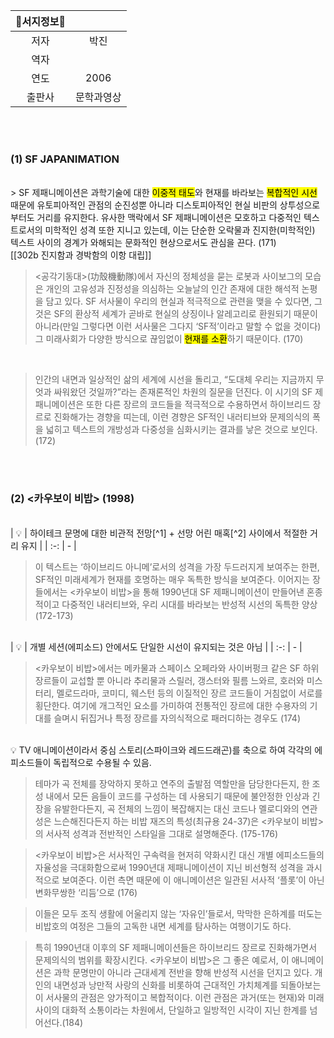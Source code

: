 | **📖서지정보📖** | |
| :------: | :---: |
|저자|박진|
|역자||
|연도|2006|
|출판사|문학과영상|
<br/><br/>

### (1) SF JAPANIMATION
<br/>
> SF 제패니메이션은 과학기술에 대한 <mark class="hltr-blue">이중적 태도</mark>와 현재를 바라보는 <mark class="hltr-blue">복합적인 시선</mark> 때문에 유토피아적인 관점의 순진성뿐 아니라 디스토피아적인 현실 비판의 상투성으로부터도 거리를 유지한다. 유사한 맥락에서 SF 제패니메이션은 모호하고 다중적인 텍스트로서의 미학적인 성격 또한 지니고 있는데, 이는 단순한 오락물과 진지한(미학적인) 텍스트 사이의 경계가 와해되는 문화적인 현상으로서도 관심을 끈다. (171) 

<br/>
[[302b 진지함과 경박함의 이항 대립]]
<br/>   

> <공각기동대>(功殼機動隊)에서 자신의 정체성을 묻는 로봇과 사이보그의 모습은 개인의 고유성과 진정성을 의심하는 오늘날의 인간 존재에 대한 해석적 논평을 담고 있다. SF 서사물이 우리의 현실과 적극적으로 관련을 맺을 수 있다면, 그것은 SF의 환상적 세계가 곧바로 현실의 상징이나 알레고리로 환원되기 때문이 아니라(만일 그렇다면 이런 서사물은 그다지 ‘SF적’이라고 말할 수 없을 것이다) 그 미래사회가 다양한 방식으로 끊임없이 <mark class="hltr-blue">현재를 소환</mark>하기 때문이다. (170)
<br/>

> 인간의 내면과 일상적인 삶의 세계에 시선을 돌리고, “도대체 우리는 지금까지 무엇과 싸워왔던 것일까?”라는 존재론적인 차원의 질문을 던진다. 이 시기의 SF 제패니메이션은 또한 다른 장르의 코드들을 적극적으로 수용하면서 하이브리드 장르로 진화해가는 경향을 띠는데, 이런 경향은 SF적인 내러티브와 문제의식의 폭을 넓히고 텍스트의 개방성과 다중성을 심화시키는 결과를 낳은 것으로 보인다. (172)

<br/><br/>
### **(2) <카우보이 비밥> (1998)**
<br/>
| 💡 | 하이테크 문명에 대한 비관적 전망[^1] + 선망 어린 매혹[^2] 사이에서 적절한 거리 유지 |
| :-: | - |

> 이 텍스트는 ‘하이브리드 아니메’로서의 성격을 가장 두드러지게 보여주는 한편, SF적인 미래세계가 현재를 호명하는 매우 독특한 방식을 보여준다. 이어지는 장들에서는 <카우보이 비밥>을 통해 1990년대 SF 제패니메이션이 만들어낸 혼종적이고 다중적인 내러티브와, 우리 시대를 바라보는 반성적 시선의 독특한 양상 (172-173)

 <br/>
| 💡 | 개별 세션(에피소드) 안에서도 단일한 시선이 유지되는 것은 아님 |
| :-: | - |

> <카우보이 비밥>에서는 메카물과 스페이스 오페라와 사이버펑크 같은 SF 하위 장르들이 교섭할 뿐 아니라 추리물과 스릴러, 갱스터와 필름 느와르, 호러와 미스터리, 멜로드라마, 코미디, 웨스턴 등의 이질적인 장르 코드들이 거침없이 서로를 횡단한다. 여기에 개그적인 요소를 가미하여 전통적인 장르에 대한 수용자의 기대를 슬며시 뒤집거나 특정 장르를 자의식적으로 패러디하는 경우도 (174)

<br/>

<aside> 💡 TV 애니메이션이라서 중심 스토리(스파이크와 레드드래곤)를 축으로 하여 각각의 에피소드들이 독립적으로 수용될 수 있음.

</aside>

> 테마가 곡 전체를 장악하지 못하고 연주의 출발점 역할만을 담당한다든지, 한 조성 내에서 모든 음들이 코드를 구성하는 데 사용되기 때문에 불안정한 인상과 긴장을 유발한다든지, 곡 전체의 느낌이 복잡해지는 대신 코드나 멜로디와의 연관성은 느슨해진다든지 하는 비밥 재즈의 특성(최규용 24-37)은 <카우보이 비밥>의 서사적 성격과 전반적인 스타일을 그대로 설명해준다. (175-176)

> <카우보이 비밥>은 서사적인 구속력을 현저히 약화시킨 대신 개별 에피소드들의 자율성을 극대화함으로써 1990년대 제패니메이션이 지닌 비선형적 성격을 과시적으로 보여준다. 이런 측면 때문에 이 애니메이션은 일관된 서사적 ‘플롯’이 아닌 변화무쌍한 ‘리듬’으로 (176)

> 이들은 모두 조직 생활에 어울리지 않는 ‘자유인’들로서, 막막한 은하계를 떠도는 비밥호의 여정은 그들의 고독한 내면 세계를 탐사하는 여행이기도 하다.

> 특히 1990년대 이후의 SF 제패니메이션들은 하이브리드 장르로 진화해가면서 문제의식의 범위를 확장시킨다. <카우보이 비밥>은 그 좋은 예로서, 이 애니메이션은 과학 문명만이 아니라 근대세계 전반을 향해 반성적 시선을 던지고 있다. 개인의 내면성과 낭만적 사랑의 신화를 비롯하여 근대적인 가치체계를 되돌아보는 이 서사물의 관점은 양가적이고 복합적이다. 이런 관점은 과거(또는 현재)와 미래 사이의 대화적 소통이라는 차원에서, 단일하고 일방적인 시각이 지닌 한계를 넘어선다.(184)

[^1]: 위성간 게이트 폭발 사고로 지구에 살 수 없게 되었다.
[^2]: 우주를 누비며 현상수배범을 잡으러 다닌다.